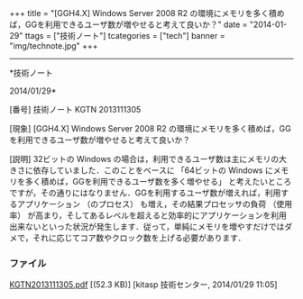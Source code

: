 ﻿+++
title = "[GGH4.X] Windows Server 2008 R2 の環境にメモリを多く積めば，GGを利用できるユーザ数が増やせると考えて良いか？"
date = "2014-01-29"
ttags = ["技術ノート"]
tcategories = ["tech"]
banner = "img/technote.jpg"
+++

-----------------------------------------------------------------------------------------------------------------------------

*技術ノート

2014/01/29*


[番号]
技術ノート KGTN 2013111305

[現象]
[GGH4.X] Windows Server 2008 R2
の環境にメモリを多く積めば，GGを利用できるユーザ数が増やせると考えて良いか？

[説明]
32ビットの Windows
の場合は，利用できるユーザ数は主にメモリの大きさに依存していました．このことをベースに
「64ビットの Windows
にメモリを多く積めば，GGを利用できるユーザ数を多く増やせる」
と考えたいところですが，その通りにはなりません．GGを利用するユーザ数が増えれば，利用するアプリケーション
（のプロセス） も増え，その結果プロセッサの負荷 （使用率）
が高まり，そしてあるレベルを超えると効率的にアプリケーションを利用出来ないといった状況が発生します．従って，単純にメモリを増やすだけではダメで，それに応じてコア数やクロック数を上げる必要があります．


### ファイル

 
 


[KGTN2013111305.pdf](http://techreport.kitasp.net/attachments/download/1410/KGTN2013111305.pdf)
 [(52.3 KB)] [kitasp 技術センター, 2014/01/29
11:05]


 


 

